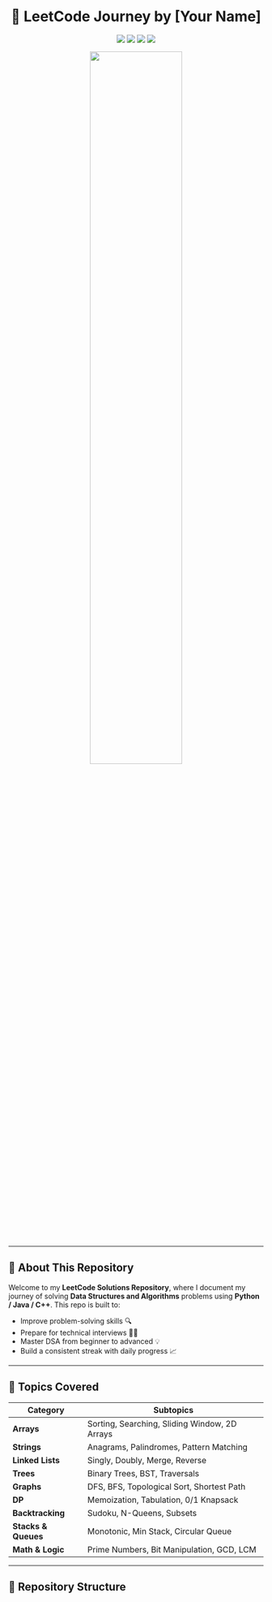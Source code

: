 <!-- Banner Section -->
<h1 align="center">🚀 LeetCode Journey by [Your Name]</h1>
<p align="center">
  <img src="https://img.shields.io/badge/Problem%20Solving-🔥%20Active-brightgreen" />
  <img src="https://img.shields.io/badge/Language-Python%2FJava%2FC++-blue" />
  <img src="https://img.shields.io/badge/LeetCode-365%2F365%20Days-yellow" />
  <img src="https://img.shields.io/badge/DSA%20Mastery-In%20Progress-orange" />
</p>

<p align="center">
  <img src="https://user-images.githubusercontent.com/74038190/213954777-d3d91e2e-68b3-498b-8869-2cf1e69f9f40.gif" width="60%" />
</p>

---

## 📌 About This Repository

Welcome to my **LeetCode Solutions Repository**, where I document my journey of solving **Data Structures and Algorithms** problems using **Python / Java / C++**. This repo is built to:
- Improve problem-solving skills 🔍
- Prepare for technical interviews 👨‍💻
- Master DSA from beginner to advanced 💡
- Build a consistent streak with daily progress 📈

---

## 🧠 Topics Covered

| Category         | Subtopics                                          |
|------------------|----------------------------------------------------|
| **Arrays**       | Sorting, Searching, Sliding Window, 2D Arrays      |
| **Strings**      | Anagrams, Palindromes, Pattern Matching            |
| **Linked Lists** | Singly, Doubly, Merge, Reverse                     |
| **Trees**        | Binary Trees, BST, Traversals                      |
| **Graphs**       | DFS, BFS, Topological Sort, Shortest Path          |
| **DP**           | Memoization, Tabulation, 0/1 Knapsack              |
| **Backtracking** | Sudoku, N-Queens, Subsets                          |
| **Stacks & Queues** | Monotonic, Min Stack, Circular Queue            |
| **Math & Logic** | Prime Numbers, Bit Manipulation, GCD, LCM          |

---

## 📁 Repository Structure

